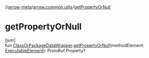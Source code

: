 //[arrow-meta](../../index.md)/[arrow.common.utils](index.md)/[getPropertyOrNull](get-property-or-null.md)

# getPropertyOrNull

[jvm]\
fun [ClassOrPackageDataWrapper](-class-or-package-data-wrapper/index.md).[getPropertyOrNull](get-property-or-null.md)(methodElement: [ExecutableElement](https://docs.oracle.com/javase/8/docs/api/javax/lang/model/element/ExecutableElement.html)): ProtoBuf.Property?
